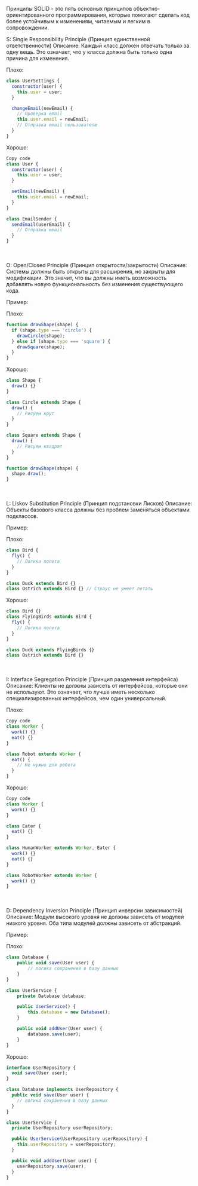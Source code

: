 Принципы SOLID - это пять основных принципов объектно-ориентированного программирования, которые помогают сделать код более устойчивым к изменениям, читаемым и легким в сопровождении. 

S: Single Responsibility Principle (Принцип единственной ответственности)
Описание: Каждый класс должен отвечать только за одну вещь. Это означает, что у класса должна быть только одна причина для изменения.

Плохо:
```javascript
class UserSettings {
  constructor(user) {
    this.user = user;
  }

  changeEmail(newEmail) {
    // Проверка email
    this.user.email = newEmail;
    // Отправка email пользователю
  }
}
```
Хорошо:

```javascript
Copy code
class User {
  constructor(user) {
    this.user = user;
  }

  setEmail(newEmail) {
    this.user.email = newEmail;
  }
}

class EmailSender {
  sendEmail(userEmail) {
    // Отправка email
  }
}
```
<br/>
<br/>
O: Open/Closed Principle (Принцип открытости/закрытости)
Описание: Системы должны быть открыты для расширения, но закрыты для модификации. Это значит, что вы должны иметь возможность добавлять новую функциональность без изменения существующего кода.

Пример:

Плохо:

```javascript
function drawShape(shape) {
  if (shape.type === 'circle') {
    drawCircle(shape);
  } else if (shape.type === 'square') {
    drawSquare(shape);
  }
}
```
Хорошо:

```javascript
class Shape {
  draw() {}
}

class Circle extends Shape {
  draw() {
    // Рисуем круг
  }
}

class Square extends Shape {
  draw() {
    // Рисуем квадрат
  }
}

function drawShape(shape) {
  shape.draw();
}
```
<br/>
<br/>
L: Liskov Substitution Principle (Принцип подстановки Лисков)
Описание: Объекты базового класса должны без проблем заменяться объектами подклассов.

Пример:

Плохо:

```javascript 
class Bird {
  fly() {
    // Логика полета
  }
}

class Duck extends Bird {}
class Ostrich extends Bird {} // Страус не умеет летать
```

Хорошо:
```javascript
class Bird {}
class FlyingBirds extends Bird {
  fly() {
    // Логика полета
  }
}

class Duck extends FlyingBirds {}
class Ostrich extends Bird {}
```
<br/>
<br/>
I: Interface Segregation Principle (Принцип разделения интерфейса)
Описание: Клиенты не должны зависеть от интерфейсов, которые они не используют. Это означает, что лучше иметь несколько специализированных интерфейсов, чем один универсальный.

Плохо:

```javascript
Copy code
class Worker {
  work() {}
  eat() {}
}

class Robot extends Worker {
  eat() {
    // Не нужно для робота
  }
}
```
Хорошо:

```javascript
Copy code
class Worker {
  work() {}
}

class Eater {
  eat() {}
}

class HumanWorker extends Worker, Eater {
  work() {}
  eat() {}
}

class RobotWorker extends Worker {
  work() {}
}
```
<br/>
<br/>
D: Dependency Inversion Principle (Принцип инверсии зависимостей)
Описание: Модули высокого уровня не должны зависеть от модулей низкого уровня. Оба типа модулей должны зависеть от абстракций.

Пример:

Плохо:

```javascript
class Database {
    public void save(User user) {
        // логика сохранения в базу данных
    }
}

class UserService {
    private Database database;

    public UserService() {
        this.database = new Database();
    }

    public void addUser(User user) {
        database.save(user);
    }
}
```

Хорошо:
```javascript
interface UserRepository {
  void save(User user);
}

class Database implements UserRepository {
  public void save(User user) {
    // логика сохранения в базу данных
  }
}

class UserService {
  private UserRepository userRepository;

  public UserService(UserRepository userRepository) {
    this.userRepository = userRepository;
  }

  public void addUser(User user) {
    userRepository.save(user);
  }
}
```